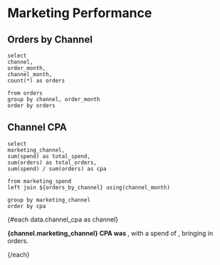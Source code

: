 # Marketing Performance

## Orders by Channel

```orders_by_channel
select 
channel,
order_month,
channel_month,
count(*) as orders

from orders
group by channel, order_month
order by orders
```

<AreaChart
    data={data.orders_by_channel}
    x=order_month
    y=orders
    series=channel
/>

## Channel CPA
```channel_cpa
select 
marketing_channel,
sum(spend) as total_spend,
sum(orders) as total_orders,
sum(spend) / sum(orders) as cpa

from marketing_spend
left join ${orders_by_channel} using(channel_month)

group by marketing_channel
order by cpa
```

{#each data.channel_cpa as channel}

**{channel.marketing_channel} CPA was <Value value={channel.cpa} fmt=usd/>**, with a spend of <Value value={channel.total_spend} fmt=usd/>, bringing in <Value value={channel.total_orders}/> orders.

{/each}